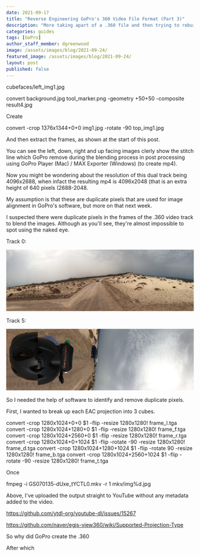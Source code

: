 ```yaml
---
date: 2021-09-17
title: "Reverse Engineering GoPro's 360 Video File Format (Part 3)"
description: "More taking apart of a .360 file and then trying to rebuild it as equirectangular (without GoPro software)."
categories: guides
tags: [GoPro]
author_staff_member: dgreenwood
image: /assets/images/blog/2021-09-24/
featured_image: /assets/images/blog/2021-09-24/
layout: post
published: false
---
```




cubefaces/left_img1.jpg 







convert  background.jpg  tool_marker.png -geometry +50+50 -composite result4.jpg

Create 




convert -crop 1376x1344+0+0 img1.jpg -rotate -90 top_img1.jpg




And then extract the frames, as shown at the start of this post.

You can see the left, down, right and up facing images clerly show the stitch line which GoPro remove during the blending process in post processing using GoPro Player (Mac) / MAX Exporter (Windows) (to create mp4).

Now you might be wondering about the resolution of this dual track being 4096x2688, when infact the resulting mp4 is 4096x2048 (that is an extra height of 640 pixels (2688-2048.

My assumption is that these are duplicate pixels that are used for image alignment in GoPro's software, but more on that next week.

I suspected there were duplicate pixels in the frames of the .360 video track to blend the images. Although as you'll see, they're almost impossible to spot using the naked eye.

Track 0:

<img class="img-fluid" src="/assets/images/blog/2021-09-17/img1-track0.jpg" alt="GoPro EAC video frame top track 0" title="GoPro EAC video frame top track 0" />

Track 5:

<img class="img-fluid" src="/assets/images/blog/2021-09-17/img1-track5.jpg" alt="GoPro EAC video frame top track 5" title="GoPro EAC video frame top track 5" />

So I needed the help of software to identify and remove duplicate pixels.

First, I wanted to break up each EAC projection into 3 cubes.

convert -crop 1280x1024+0+0       $1 -flip -resize 1280x1280\!             frame_l.tga
convert -crop 1280x1024+1280+0    $1 -flip -resize 1280x1280\!             frame_f.tga
convert -crop 1280x1024+2560+0    $1 -flip -resize 1280x1280\!             frame_r.tga
convert -crop 1280x1024+0+1024    $1 -flip -rotate -90 -resize 1280x1280\! frame_d.tga
convert -crop 1280x1024+1280+1024 $1 -flip -rotate  90 -resize 1280x1280\! frame_b.tga
convert -crop 1280x1024+2560+1024 $1 -flip -rotate -90 -resize 1280x1280\! frame_t.tga 

Once 









fmpeg -i GS070135-dUxe_tYCTL0.mkv -r 1 mkv/img%d.jpg





Above, I've uploaded the output straight to YouTube without any metadata added to the video.


https://github.com/ytdl-org/youtube-dl/issues/15267

https://github.com/naver/egjs-view360/wiki/Supported-Projection-Type

So why did GoPro create the .360

After which